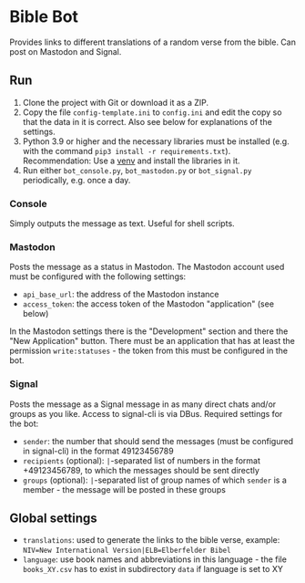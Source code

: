 # Bible Bot

Provides links to different translations of a random verse from the bible.
Can post on Mastodon and Signal.

## Run

1. Clone the project with Git or download it as a ZIP.
2. Copy the file `config-template.ini` to `config.ini` and edit the copy so that the data
   in it is correct. Also see below for explanations of the settings.
3. Python 3.9 or higher and the necessary libraries must be installed 
   (e.g. with the command `pip3 install -r requirements.txt`). Recommendation: Use a 
   [venv](https://docs.python.org/3/library/venv.html) and install the libraries in it.
4. Run either `bot_console.py`, `bot_mastodon.py` or `bot_signal.py` periodically, e.g. once a day.

### Console

Simply outputs the message as text. Useful for shell scripts.

### Mastodon

Posts the message as a status in Mastodon. The Mastodon account used must be
configured with the following settings:

- `api_base_url`: the address of the Mastodon instance
- `access_token`: the access token of the Mastodon "application" (see below)

In the Mastodon settings there is the "Development" section and there the
"New Application" button. There must be an application that has at least the permission
`write:statuses` - the token from this must be configured in the bot.

### Signal

Posts the message as a Signal message in as many direct chats and/or groups as you like. 
Access to signal-cli is via DBus. Required settings for the bot:

- `sender`: the number that should send the messages (must be configured in signal-cli)
  in the format 49123456789
- `recipients` (optional): `|`-separated list of numbers in the format +49123456789,
  to which the messages should be sent directly
- `groups` (optional): `|`-separated list of group names of which `sender` is a member -
  the message will be posted in these groups

## Global settings

- `translations`: used to generate the links to the bible verse, example:  
  `NIV=New International Version|ELB=Elberfelder Bibel`
- `language`: use book names and abbreviations in this language - the file
  `books_XY.csv` has to exist in subdirectory `data` if language is set to XY